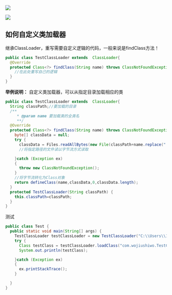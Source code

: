 ![](https://youpaiyun.zongqilive.cn/image/20200319151203.png)

![](https://youpaiyun.zongqilive.cn/image/20200319151252.png)



## 如何自定义类加载器

继承ClassLoader，重写需要自定义逻辑的代码，一般来说是findClass方法！

```java
public class TestClassLoader extends  ClassLoader{
  @Override
  protected Class<?> findClass(String name) throws ClassNotFoundException {
    //在此处重写自己的逻辑
  }
}
```

**举例说明：** 自定义类加载器，可以从指定目录加载相应的类

```java
public class TestClassLoader extends  ClassLoader{
  String classPath;//要加载的目录
  /**
     * @param name 要加载类的全类名
     **/
  @Override
  protected Class<?> findClass(String name) throws ClassNotFoundException {
    byte[] classData = null;
    try {
      classData = Files.readAllBytes(new File(classPath+name.replace(".","\\")+".class").toPath());
      //将指定路径的文件读以字节流方式读取

    }catch (Exception ex)
    {
      throw new ClassNotFoundException();
    }
    //将字节流转化为Class对象
    return defineClass(name,classData,0,classData.length);
  }
  protected TestClassLoader(String classPath) {
    this.classPath=classPath;
  }
}
```

测试

```java
public class Test {
  public static void main(String[] args) {
    TestClassLoader testClassLoader = new TestClassLoader("C:\\Users\\13055\\Desktop\\test\\java\\");
    try {
      Class testClass = testClassLoader.loadClass("com.wojiushiwo.TestClass");
      System.out.println(testClass);

    }catch (Exception ex)
    {
      ex.printStackTrace();
    }

  }
}
```











